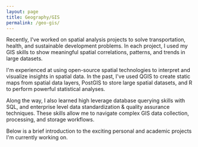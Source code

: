 ```yaml
---
layout: page
title: Geography/GIS
permalink: /geo-gis/
---
```

Recently, I've worked on spatial analysis projects to solve transportation, health, and sustainable development problems. In each project, I used my GIS skills to show meaningful spatial correlations, patterns, and trends in large datasets. 

I'm experienced at using open-source spatial technologies to interpret and visualize insights in spatial data. In the past, I've used QGIS to create static maps from spatial data layers, PostGIS to store large spatial datasets, and R to perform powerful statistical analyses. 

Along the way, I also learned high leverage database querying skills with SQL, and enterprise level data standardization & quality assurance techniques. These skills allow me to navigate complex GIS data collection, processing, and storage workflows. 

Below is a brief introduction to the exciting personal and academic projects I'm currently working on.
